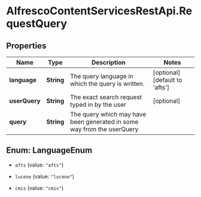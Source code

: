 # AlfrescoContentServicesRestApi.RequestQuery

## Properties
Name | Type | Description | Notes
------------ | ------------- | ------------- | -------------
**language** | **String** | The query language in which the query is written. | [optional] [default to &#39;afts&#39;]
**userQuery** | **String** | The exact search request typed in by the user | [optional] 
**query** | **String** | The query which may have been generated in some way from the userQuery | 


<a name="LanguageEnum"></a>
## Enum: LanguageEnum


* `afts` (value: `"afts"`)

* `lucene` (value: `"lucene"`)

* `cmis` (value: `"cmis"`)





